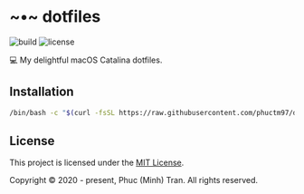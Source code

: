 # ~•~ dotfiles

![build][build]
![license][license]

💻  My delightful macOS Catalina dotfiles.

## Installation

``` bash
/bin/bash -c "$(curl -fsSL https://raw.githubusercontent.com/phuctm97/dotfiles/master/install-remote.sh)"
```

## License

This project is licensed under the [MIT License][license-file].

Copyright © 2020 - present, Phuc (Minh) Tran. All rights reserved.

<!-- Badges -->

[build]: https://img.shields.io/github/workflow/status/phuctm97/dotfiles/CI
[license]: https://img.shields.io/github/license/phuctm97/dotfiles

<!-- Links -->

[license-file]: /LICENSE
